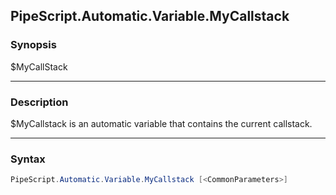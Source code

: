 PipeScript.Automatic.Variable.MyCallstack
-----------------------------------------




### Synopsis
$MyCallStack



---


### Description

$MyCallstack is an automatic variable that contains the current callstack.



---


### Syntax
```PowerShell
PipeScript.Automatic.Variable.MyCallstack [<CommonParameters>]
```
